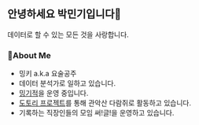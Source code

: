 ## 안녕하세요 박민기입니다🙂

데이터로 할 수 있는 모든 것을 사랑합니다.

### 🔎About Me

+ 밍키 a.k.a 요술공주
+ 데이터 분석가로 일하고 있습니다.
+ [밍기적](https://minggijeog.oopy.io/)을 운영 중입니다.
+ [도토리 프로젝트](https://mingkipark.notion.site/83389ead47a74179a9287fea9c8cb907)를 통해 관악산 다람쥐로 활동하고 있습니다.
+ 기록하는 직장인들의 모임 써!글!을 운영하고 있습니다.
